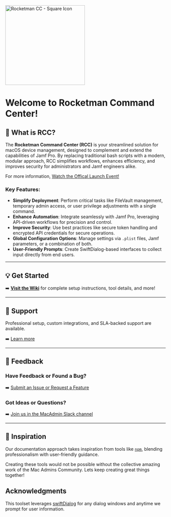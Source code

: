 <img src="https://github.com/user-attachments/assets/ce012d56-d2ec-465f-a9ae-97b2fe1dbc3f" alt="Rocketman CC - Square Icon" width="250">

# Welcome to Rocketman Command Center!

## 🚀 What is RCC?

The **Rocketman Command Center (RCC)** is your streamlined solution for macOS device management, designed to complement and extend the capabilities of Jamf Pro. By replacing traditional bash scripts with a modern, modular approach, RCC simplifies workflows, enhances efficiency, and improves security for administrators and Jamf engineers alike.

For more information, [Watch the Offical Launch Event! ](https://youtu.be/o_c4DX1QHVs)

### Key Features:
- **Simplify Deployment**: Perform critical tasks like FileVault management, temporary admin access, or user privilege adjustments with a single command.
- **Enhance Automation**: Integrate seamlessly with Jamf Pro, leveraging API-driven workflows for precision and control.
- **Improve Security**: Use best practices like secure token handling and encrypted API credentials for secure operations.
- **Global Configuration Options**: Manage settings via `.plist` files, Jamf parameters, or a combination of both.
- **User-Friendly Prompts**: Create SwiftDialog-based interfaces to collect input directly from end users.

---

## 💡 Get Started

➡️ **[Visit the Wiki](https://github.com/Rocketman-Tech/rcc/wiki)** for complete setup instructions, tool details, and more!

---

## 💼 Support

Professional setup, custom integrations, and SLA-backed support are available.

➡️ [Learn more](https://github.com/Rocketman-Tech/rcc/wiki/Support-&-Professional-Services)

---

## 💬 Feedback

### Have Feedback or Found a Bug?  
➡️ [Submit an Issue or Request a Feature](https://github.com/Rocketman-Tech/rcc/issues/new/choose)

### Got Ideas or Questions?  
➡️ [Join us in the MacAdmin Slack channel](https://macadmins.slack.com/archives/C08GJ3CTS5B)

---

## 🌟 Inspiration

Our documentation approach takes inspiration from tools like [`npm`](https://docs.npmjs.com/cli/v10/commands/npm), blending professionalism with user-friendly guidance.

Creating these tools would not be possible without the collective amazing work of the Mac Admins Community. Lets keep creating great things together! 

## Acknowledgments

This toolset leverages [swiftDialog](https://github.com/swiftDialog/swiftDialog) for any dialog windows and anytime we prompt for user information. 
